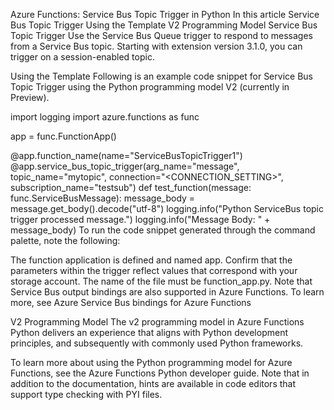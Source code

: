 Azure Functions: Service Bus Topic Trigger in Python
In this article
Service Bus Topic Trigger
Using the Template
V2 Programming Model
Service Bus Topic Trigger
Use the Service Bus Queue trigger to respond to messages from a Service Bus topic. Starting with extension version 3.1.0, you can trigger on a session-enabled topic.

Using the Template
Following is an example code snippet for Service Bus Topic Trigger using the Python programming model V2 (currently in Preview).

import logging
import azure.functions as func

app = func.FunctionApp()

@app.function_name(name="ServiceBusTopicTrigger1")
@app.service_bus_topic_trigger(arg_name="message", topic_name="mytopic", connection="<CONNECTION_SETTING>", subscription_name="testsub")
def test_function(message: func.ServiceBusMessage):
    message_body = message.get_body().decode("utf-8")
    logging.info("Python ServiceBus topic trigger processed message.")
    logging.info("Message Body: " + message_body)
To run the code snippet generated through the command palette, note the following:

The function application is defined and named app.
Confirm that the parameters within the trigger reflect values that correspond with your storage account.
The name of the file must be function_app.py.
Note that Service Bus output bindings are also supported in Azure Functions. To learn more, see Azure Service Bus bindings for Azure Functions

V2 Programming Model
The v2 programming model in Azure Functions Python delivers an experience that aligns with Python development principles, and subsequently with commonly used Python frameworks.

To learn more about using the Python programming model for Azure Functions, see the Azure Functions Python developer guide. Note that in addition to the documentation, hints are available in code editors that support type checking with PYI files.

